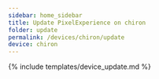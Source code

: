 ```yaml
---
sidebar: home_sidebar
title: Update PixelExperience on chiron
folder: update
permalink: /devices/chiron/update
device: chiron
---
```

{% include templates/device_update.md %}
